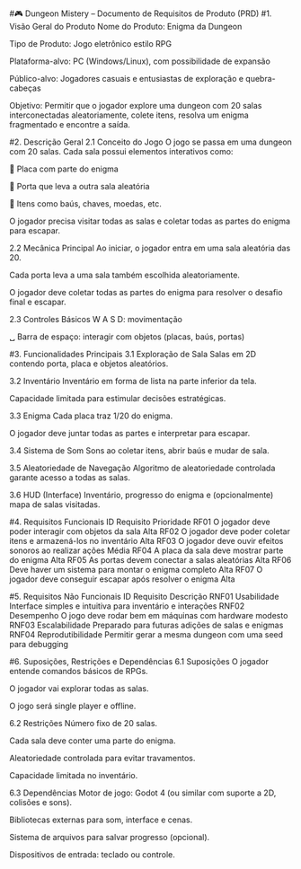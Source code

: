 #🎮 Dungeon Mistery – Documento de Requisitos de Produto (PRD)
#1. Visão Geral do Produto
Nome do Produto: Enigma da Dungeon

Tipo de Produto: Jogo eletrônico estilo RPG

Plataforma-alvo: PC (Windows/Linux), com possibilidade de expansão

Público-alvo: Jogadores casuais e entusiastas de exploração e quebra-cabeças

Objetivo: Permitir que o jogador explore uma dungeon com 20 salas interconectadas aleatoriamente, colete itens, resolva um enigma fragmentado e encontre a saída.

#2. Descrição Geral
2.1 Conceito do Jogo
O jogo se passa em uma dungeon com 20 salas. Cada sala possui elementos interativos como:

📜 Placa com parte do enigma

🚪 Porta que leva a outra sala aleatória

🎁 Itens como baús, chaves, moedas, etc.

O jogador precisa visitar todas as salas e coletar todas as partes do enigma para escapar.

2.2 Mecânica Principal
Ao iniciar, o jogador entra em uma sala aleatória das 20.

Cada porta leva a uma sala também escolhida aleatoriamente.

O jogador deve coletar todas as partes do enigma para resolver o desafio final e escapar.

2.3 Controles Básicos
W A S D: movimentação

␣ Barra de espaço: interagir com objetos (placas, baús, portas)


#3. Funcionalidades Principais
3.1 Exploração de Sala
Salas em 2D contendo porta, placa e objetos aleatórios.

3.2 Inventário
Inventário em forma de lista na parte inferior da tela.

Capacidade limitada para estimular decisões estratégicas.

3.3 Enigma
Cada placa traz 1/20 do enigma.

O jogador deve juntar todas as partes e interpretar para escapar.

3.4 Sistema de Som
Sons ao coletar itens, abrir baús e mudar de sala.

3.5 Aleatoriedade de Navegação
Algoritmo de aleatoriedade controlada garante acesso a todas as salas.

3.6 HUD (Interface)
Inventário, progresso do enigma e (opcionalmente) mapa de salas visitadas.

#4. Requisitos Funcionais
ID	Requisito	Prioridade
RF01	O jogador deve poder interagir com objetos da sala	Alta
RF02	O jogador deve poder coletar itens e armazená-los no inventário	Alta
RF03	O jogador deve ouvir efeitos sonoros ao realizar ações	Média
RF04	A placa da sala deve mostrar parte do enigma	Alta
RF05	As portas devem conectar a salas aleatórias	Alta
RF06	Deve haver um sistema para montar o enigma completo	Alta
RF07	O jogador deve conseguir escapar após resolver o enigma	Alta

#5. Requisitos Não Funcionais
ID	Requisito	Descrição
RNF01	Usabilidade	Interface simples e intuitiva para inventário e interações
RNF02	Desempenho	O jogo deve rodar bem em máquinas com hardware modesto
RNF03	Escalabilidade	Preparado para futuras adições de salas e enigmas
RNF04	Reprodutibilidade	Permitir gerar a mesma dungeon com uma seed para debugging

#6. Suposições, Restrições e Dependências
6.1 Suposições
O jogador entende comandos básicos de RPGs.

O jogador vai explorar todas as salas.

O jogo será single player e offline.

6.2 Restrições
Número fixo de 20 salas.

Cada sala deve conter uma parte do enigma.

Aleatoriedade controlada para evitar travamentos.

Capacidade limitada no inventário.

6.3 Dependências
Motor de jogo: Godot 4 (ou similar com suporte a 2D, colisões e sons).

Bibliotecas externas para som, interface e cenas.

Sistema de arquivos para salvar progresso (opcional).

Dispositivos de entrada: teclado ou controle.
